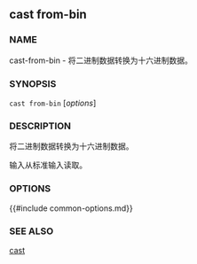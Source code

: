 ## cast from-bin

### NAME

cast-from-bin - 将二进制数据转换为十六进制数据。

### SYNOPSIS

``cast from-bin`` [*options*]

### DESCRIPTION

将二进制数据转换为十六进制数据。

输入从标准输入读取。

### OPTIONS

{{#include common-options.md}}

### SEE ALSO

[cast](./cast.md)